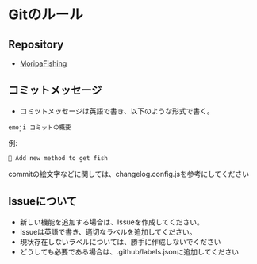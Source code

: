 # Gitのルール

## Repository
- [MoripaFishing](https://github.com/morinoparty/MoripaFishing)

## コミットメッセージ
- コミットメッセージは英語で書き、以下のような形式で書く。

```
emoji コミットの概要

```

例: 
```
🎨 Add new method to get fish
```
commitの絵文字などに関しては、changelog.config.jsを参考にしてください

## Issueについて
- 新しい機能を追加する場合は、Issueを作成してください。
- Issueは英語で書き、適切なラベルを追加してください。
- 現状存在しないラベルについては、勝手に作成しないでください
- どうしても必要である場合は、.github/labels.jsonに追加してください